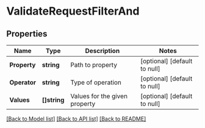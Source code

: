 # ValidateRequestFilterAnd

## Properties
Name | Type | Description | Notes
------------ | ------------- | ------------- | -------------
**Property** | **string** | Path to property | [optional] [default to null]
**Operator** | **string** | Type of operation | [optional] [default to null]
**Values** | **[]string** | Values for the given property | [optional] [default to null]

[[Back to Model list]](../README.md#documentation-for-models) [[Back to API list]](../README.md#documentation-for-api-endpoints) [[Back to README]](../README.md)

